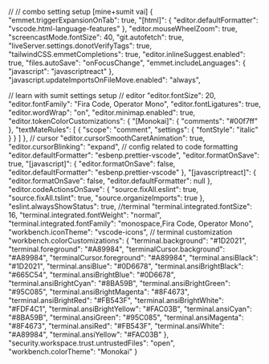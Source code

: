 // // combo setting setup [mine+sumit vai]
{
"emmet.triggerExpansionOnTab": true,
"[html]": {
"editor.defaultFormatter": "vscode.html-language-features"
},
"editor.mouseWheelZoom": true,
"screencastMode.fontSize": 40,
"git.autofetch": true,
"liveServer.settings.donotVerifyTags": true,
"tailwindCSS.emmetCompletions": true,
"editor.inlineSuggest.enabled": true,
"files.autoSave": "onFocusChange",
"emmet.includeLanguages": {
"javascript": "javascriptreact"
},
"javascript.updateImportsOnFileMove.enabled": "always",

// learn with sumit settings setup
// editor
"editor.fontSize": 20,
"editor.fontFamily": "Fira Code, Operator Mono",
"editor.fontLigatures": true,
"editor.wordWrap": "on",
"editor.minimap.enabled": true,
"editor.tokenColorCustomizations": {
"[Monokai]": {
"comments": "#00f7ff"
},
"textMateRules": [
{
"scope": "comment",
"settings": {
"fontStyle": "italic"
}
}
]
},
// cursor
"editor.cursorSmoothCaretAnimation": true,
"editor.cursorBlinking": "expand",
// config related to code formatting
"editor.defaultFormatter": "esbenp.prettier-vscode",
"editor.formatOnSave": true,
"[javascript]": {
"editor.formatOnSave": false,
"editor.defaultFormatter": "esbenp.prettier-vscode"
},
"[javascriptreact]": {
"editor.formatOnSave": false,
"editor.defaultFormatter": null
},
"editor.codeActionsOnSave": {
"source.fixAll.eslint": true,
"source.fixAll.tslint": true,
"source.organizeImports": true
},
"eslint.alwaysShowStatus": true,
//terminal
"terminal.integrated.fontSize": 16,
"terminal.integrated.fontWeight": "normal",
"terminal.integrated.fontFamily": "monospace,Fira Code, Operator Mono",
"workbench.iconTheme": "vscode-icons",
// terminal customization
"workbench.colorCustomizations": {
"terminal.background": "#1D2021",
"terminal.foreground": "#A89984",
"terminalCursor.background": "#A89984",
"terminalCursor.foreground": "#A89984",
"terminal.ansiBlack": "#1D2021",
"terminal.ansiBlue": "#0D6678",
"terminal.ansiBrightBlack": "#665C54",
"terminal.ansiBrightBlue": "#0D6678",
"terminal.ansiBrightCyan": "#8BA59B",
"terminal.ansiBrightGreen": "#95C085",
"terminal.ansiBrightMagenta": "#8F4673",
"terminal.ansiBrightRed": "#FB543F",
"terminal.ansiBrightWhite": "#FDF4C1",
"terminal.ansiBrightYellow": "#FAC03B",
"terminal.ansiCyan": "#8BA59B",
"terminal.ansiGreen": "#95C085",
"terminal.ansiMagenta": "#8F4673",
"terminal.ansiRed": "#FB543F",
"terminal.ansiWhite": "#A89984",
"terminal.ansiYellow": "#FAC03B"
},
"security.workspace.trust.untrustedFiles": "open",
"workbench.colorTheme": "Monokai"
}

